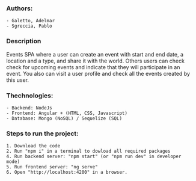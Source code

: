 ### Authors:
    - Galetto, Adelmar
    - Sgreccia, Pablo

### Description
Events SPA where a user can create an event with start and end date, a location and a type, and share it with the world.
Others users can check check for upcoming events and indicate that they will participate in an event.
You also can visit a user profile and check all the events created by this user.  

### Thechnologies:
    - Backend: NodeJs
    - Frontend: Angular + (HTML, CSS, Javascript)
    - Database: Mongo (NoSQL) / Sequelize (SQL)

### Steps to run the project:
    1. Download the code
    2. Run "npm i" in a terminal to dowload all required packages
    4. Run backend server: "npm start" (or "npm run dev" in developer mode) 
    5. Run frontend server: "ng serve"
    6. Open "http://localhost:4200" in a browser.
